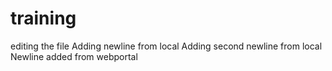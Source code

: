 # training
editing the file
Adding newline from local
Adding second newline from local
Newline added from webportal

